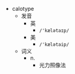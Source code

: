 - calotype
  - 发音
    - 英
      - `/'kælətaɪp/`
    - 美
      - `/'kælətaip/`
  - 词义
    - n.
      - 光力照像法
